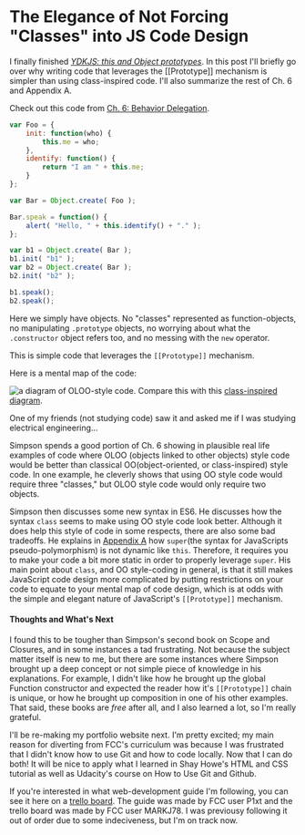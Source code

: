# The Elegance of Not Forcing "Classes" into JS Code Design

I finally finished [_YDKJS: this and Object prototypes_](https://github.com/getify/You-Dont-Know-JS/blob/master/this%20%26%20object%20prototypes/ch6.md). In this post I'll briefly go over why writing code that leverages the [[Prototype]] mechanism is simpler than using class-inspired code. I'll also summarize the rest of Ch. 6 and Appendix A.

Check out this code from [Ch. 6: Behavior Delegation](https://github.com/getify/You-Dont-Know-JS/blob/master/this%20%26%20object%20prototypes/ch6.md).

```javascript
var Foo = {
    init: function(who) {
        this.me = who;
    },
    identify: function() {
        return "I am " + this.me;
    }
};

var Bar = Object.create( Foo );

Bar.speak = function() {
    alert( "Hello, " + this.identify() + "." );
};

var b1 = Object.create( Bar );
b1.init( "b1" );
var b2 = Object.create( Bar );
b2.init( "b2" );

b1.speak();
b2.speak();
```

Here we simply have objects. No "classes" represented as function-objects, no manipulating `.prototype` objects, no worrying about what the `.constructor` object refers too, and no messing with the `new` operator.

This is simple code that leverages the `[[Prototype]]` mechanism.

Here is a mental map of the code:

![a diagram of OLOO-style code](https://github.com/getify/You-Dont-Know-JS/blob/master/this%20%26%20object%20prototypes/fig6.png). Compare this with this [class-inspired diagram](https://github.com/getify/You-Dont-Know-JS/blob/master/this%20%26%20object%20prototypes/fig4.png).

One of my friends (not studying code) saw it and asked me if I was studying electrical engineering...

Simpson spends a good portion of Ch. 6 showing in plausible real life examples of code where OLOO (objects linked to other objects) style code would be better than classical OO(object-oriented, or class-inspired) style code. In one example, he cleverly shows that using OO style code would require three "classes," but OLOO style code would only require two objects.

Simpson then discusses some new syntax in ES6. He discusses how the syntax `class` seems to make using OO style code look better. Although it does help this style of code in some respects, there are also some bad tradeoffs. He explains in [Appendix A](https://github.com/getify/You-Dont-Know-JS/blob/master/this%20%26%20object%20prototypes/apA.md) how `super`(the syntax for JavaScripts pseudo-polymorphism) is not dynamic like `this`. Therefore, it requires you to make your code a bit more static in order to properly leverage `super`. His main point about `class`, and OO style-coding in general, is that it still makes JavaScript code design more complicated by putting restrictions on your code to equate to your mental map of code design, which is at odds with the simple and elegant nature of JavaScript's `[[Prototype]]` mechanism.

#### Thoughts and What's Next
I found this to be tougher than Simpson's second book on Scope and Closures, and in some instances a tad frustrating. Not because the subject matter itself is new to me, but there are some instances where Simpson brought up a deep concept or not simple piece of knowledge in his explanations. For example, I didn't like how he brought up the global Function constructor and expected the reader how it's `[[Prototype]]` chain is unique, or how he brought up composition in one of his other examples. That said, these books are _free_ after all, and I also learned a lot, so I'm really grateful.

I'll be re-making my portfolio website next. I'm pretty excited; my main reason for diverting from FCC's curriculum was because I was frustrated that I didn't know how to use Git and how to code locally. Now that I can do both! It will be nice to apply what I learned in Shay Howe's HTML and CSS tutorial as well as Udacity's course on How to Use Git and Github.

If you're interested in what web-development guide I'm following, you can see it here on a [trello board](https://trello.com/b/S9lZOJ7w/template-webdev-cs-intro-training). The guide was made by FCC user P1xt and the trello board was made by FCC user MARKJ78. I was previousy following it out of order due to some indeciveness, but I'm on track now.